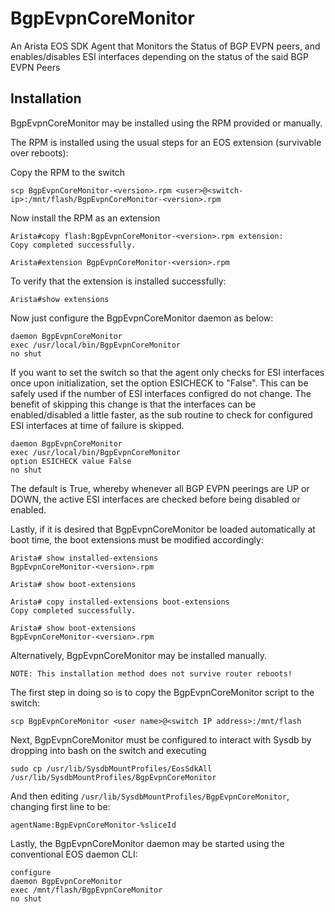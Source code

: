 # BgpEvpnCoreMonitor
An Arista EOS SDK Agent that Monitors the Status of BGP EVPN peers, and enables/disables ESI interfaces depending on the status of the said BGP EVPN Peers


## Installation
BgpEvpnCoreMonitor may be installed using the RPM provided or manually.

The RPM is installed using the usual steps for an EOS extension (survivable over reboots):

Copy the RPM to the switch

```
scp BgpEvpnCoreMonitor-<version>.rpm <user>@<switch-ip>:/mnt/flash/BgpEvpnCoreMonitor-<version>.rpm
```

Now install the RPM as an extension

```
Arista#copy flash:BgpEvpnCoreMonitor-<version>.rpm extension:
Copy completed successfully.

Arista#extension BgpEvpnCoreMonitor-<version>.rpm 
```
To verify that the extension is installed successfully: 

```Arista#show extensions```

Now just configure the BgpEvpnCoreMonitor daemon as below:

```
daemon BgpEvpnCoreMonitor
exec /usr/local/bin/BgpEvpnCoreMonitor
no shut
```
If you want to set the switch so that the agent only checks for ESI interfaces once upon initialization, set the option ESICHECK to "False".  This can be safely used if the number of ESI interfaces configred do not change.   The benefit of skipping this change is that the interfaces can be enabled/disabled a little faster, as the sub routine to check for configured ESI interfaces at time of failure is skipped.

```
daemon BgpEvpnCoreMonitor
exec /usr/local/bin/BgpEvpnCoreMonitor
option ESICHECK value False
no shut
```

The default is True, whereby whenever all BGP EVPN peerings are UP or DOWN, the active ESI interfaces are checked before being disabled or enabled.

Lastly, if it is desired that BgpEvpnCoreMonitor be loaded automatically at boot time, the boot extensions must be modified accordingly:

```
Arista# show installed-extensions
BgpEvpnCoreMonitor-<version>.rpm 

Arista# show boot-extensions

Arista# copy installed-extensions boot-extensions
Copy completed successfully.

Arista# show boot-extensions
BgpEvpnCoreMonitor-<version>.rpm 
```


Alternatively, BgpEvpnCoreMonitor may be installed manually.  

```NOTE: This installation method does not survive router reboots!```

The first step in doing so is to copy the BgpEvpnCoreMonitor script to the switch:

```
scp BgpEvpnCoreMonitor <user name>@<switch IP address>:/mnt/flash
```
Next, BgpEvpnCoreMonitor must be configured to interact with Sysdb by dropping into bash on the switch and executing	

```
sudo cp /usr/lib/SysdbMountProfiles/EosSdkAll /usr/lib/SysdbMountProfiles/BgpEvpnCoreMonitor
```
And then editing ```/usr/lib/SysdbMountProfiles/BgpEvpnCoreMonitor```, changing first line to be:

```agentName:BgpEvpnCoreMonitor-%sliceId```

Lastly, the BgpEvpnCoreMonitor daemon may be started using the conventional EOS daemon CLI:

```
configure 
daemon BgpEvpnCoreMonitor
exec /mnt/flash/BgpEvpnCoreMonitor
no shut
```
